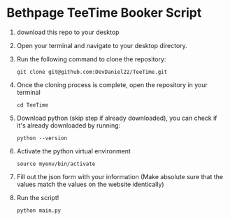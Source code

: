 # Bethpage TeeTime Booker Script

1. download this repo to your desktop
2. Open your terminal and navigate to your desktop directory.
3. Run the following command to clone the repository:

    ```
    git clone git@github.com:DevDaniel22/TeeTime.git
    ```

4. Once the cloning process is complete, open the repository in your terminal

    ```
    cd TeeTime
    ```
5. Download python (skip step if already downloaded), you can check if it's already downloaded by running:

    ```
    python --version
    ```

6. Activate the python virtual environment

    ```
    source myenv/bin/activate
    ```
7. Fill out the json form with your information (Make absolute sure that the values match the values on the website identically)

8. Run the script!

    ```
    python main.py
    ```